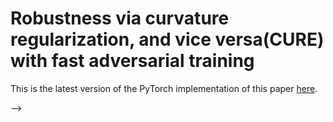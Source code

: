 # Robustness via curvature regularization, and vice versa(CURE) with fast adversarial training

This is the latest version of the PyTorch implementation of this paper [here](https://arxiv.org/abs/1811.09716).

<!-- ## Getting Started

These instructions will get you a copy of the project up and running on your local machine for development and testing purposes. 

### Prerequisites

What things you need to install the software and how to install them:

```bash
# Example of how to get a development env running with Bash commands
sudo apt update
sudo apt install your-package-name

# Clone the repository
git clone https://github.com/yourusername/yourprojectname.git

# Navigate to the directory
cd yourprojectname

# Install dependencies
pip install -r requirements.txt

``` --> -->

